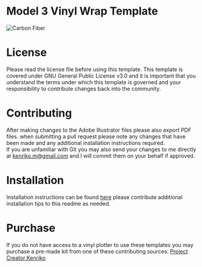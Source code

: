 # Model 3 Vinyl Wrap Template
![Carbon Fiber](https://cdn.shopify.com/s/files/1/0058/4145/3114/products/IMG_2754_1024x1024@2x.jpg?v=1525407520)

# License
Please read the license file before using this template. This template is covered under GNU General Public License v3.0 and it is important that you understand the terms under which this template is governed and your responsibility to contribute changes back into the community. 

# Contributing
After making changes to the Adobe Illustrator files please also export PDF files. when submitting a pull request please note any changes that have been made and any additional installation instructions required.  
If you are unfamiliar with Git you may also send your changes to me directly at kenriko.m@gmail.com and I will commit them on your behalf if approved. 

# Installation
Installation instructions can be found [here](https://kenriko.com/pages/install) please contribute additional installation tips to this readme as needed. 

# Purchase 
If you do not have access to a vinyl plotter to use these templates you may purchase a pre-made kit from one of these contributing sources:
[Project Creator Kenriko](https://www.amazon.com/s/&field-keywords=kenriko)

